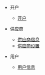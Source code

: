 - 开户
    - [开户](/开户/开户.md)

- 供应商
    - [供应商信息](/供应商/供应商信息.md)
    - [供应商设置](/供应商/供应商设置.md)

- 用户
    - [用户信息](/用户/用户信息.md)

   